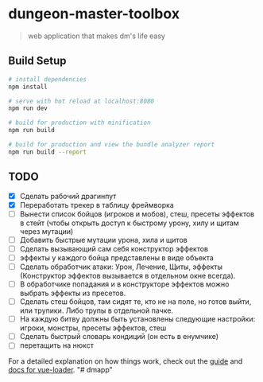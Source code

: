 # dungeon-master-toolbox

> web application that makes dm's life easy

## Build Setup

``` bash
# install dependencies
npm install

# serve with hot reload at localhost:8080
npm run dev

# build for production with minification
npm run build

# build for production and view the bundle analyzer report
npm run build --report
```

## TODO

- [x] Сделать рабочий драгинпут
- [x] Переработать трекер в таблицу фреймворка
- [ ] Вынести список бойцов (игроков и мобов), стеш, пресеты эффектов в стейт (чтобы открыть доступ к быстрому урону, хилу и щитам через мутации)
- [ ] Добавить быстрые мутации урона, хила и щитов
- [ ] Сделать вызывающий сам себя конструктор эффектов
- [ ] эффекты у каждого бойца представлены в виде объекта
- [ ] Сделать обработчик атаки: Урон, Лечение, Щиты, эффекты (Конструктор эффектов вызывается в отдельном окне всегда).
- [ ] В обработчике попадания и в конструкторе эффектов можно выбрать эффекты из пресетов.
- [ ] Сделать стеш бойцов, там сидят те, кто не на поле, но готов выйти, или трупики. Либо трупы в отдельной пачке.
- [ ] На каждую битву должны быть установлены следующие настройки: игроки, монстры, пресеты эффектов, стеш
- [ ] Сделать быстрый словарь кондиций (он есть в енумчике)
- [ ] перетащить на нюкст

For a detailed explanation on how things work, check out the [guide](http://vuejs-templates.github.io/webpack/) and [docs for vue-loader](http://vuejs.github.io/vue-loader).
"# dmapp"
